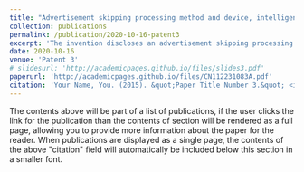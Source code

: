 ```yaml
---
title: "Advertisement skipping processing method and device, intelligent terminal and storage medium"
collection: publications
permalink: /publication/2020-10-16-patent3
excerpt: 'The invention discloses an advertisement skipping processing method, an advertisement skipping processing device, an intelligent terminal and a storage medium, wherein the method comprises the following steps: setting a starting-up advertisement and a starting-up animation on different playing layers in advance; when the mobile terminal is started, acquiring a starting advertisement and a starting animation; controlling the starting-up advertisement and the starting-up animation to be played simultaneously on different playing layers, and controlling the starting-up advertisement to cover the starting-up animation to be displayed on the upper layer; and when the instruction of skipping the advertisement is detected, controlling to quit the starting-up advertisement process, directly displaying the starting-up animation, and seamlessly switching the starting-up advertisement to the starting-up animation. The invention skips the advertisement scheme, does not occupy excessive memory additionally, does not generate the phenomenon of black screen or flicker, can improve the user experience and provides convenience for the user.'
date: 2020-10-16
venue: 'Patent 3'
# slidesurl: 'http://academicpages.github.io/files/slides3.pdf'
paperurl: 'http://academicpages.github.io/files/CN112231083A.pdf'
citation: 'Your Name, You. (2015). &quot;Paper Title Number 3.&quot; <i>Journal 1</i>. 1(3).'
---
```


The contents above will be part of a list of publications, if the user clicks the link for the publication than the contents of section will be rendered as a full page, allowing you to provide more information about the paper for the reader. When publications are displayed as a single page, the contents of the above "citation" field will automatically be included below this section in a smaller font.
